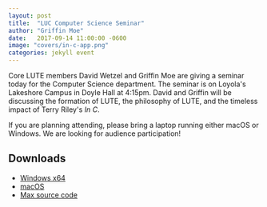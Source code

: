 ```yaml
---
layout: post
title:  "LUC Computer Science Seminar"
author: "Griffin Moe"
date:   2017-09-14 11:00:00 -0600
image: "covers/in-c-app.png"
categories: jekyll event
---
```


Core LUTE members David Wetzel and Griffin Moe are giving a seminar today for
the Computer Science department. The seminar is on Loyola's Lakeshore Campus in
Doyle Hall at 4:15pm. David and Griffin will be discussing the formation of LUTE,
the philosophy of LUTE, and the timeless impact of Terry Riley's *In C*.

If you are planning attending, please bring a laptop running either macOS or Windows.
We are looking for audience participation!

## Downloads

* [Windows x64](https://github.com/loyola-university-tech-ensemble/InC/releases/download/v1.0.2/InC_Winx64.zip)
* [macOS](https://github.com/loyola-university-tech-ensemble/InC/releases/download/v1.0.2/InCApp_macOS.dmg)
* [Max source code](https://github.com/loyola-university-tech-ensemble/InC/archive/v1.0.2.zip)
